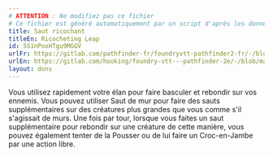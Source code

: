 ```yaml
---
# ATTENTION : Ne modifiez pas ce fichier
# Ce fichier est généré automatiquement par un script d'après les données du module Foundry VTT officiel et de sa traduction
title: Saut ricochant
titleEn: Ricocheting Leap
id: 5S1nPoxHTgu9MGGV
urlFr: https://gitlab.com/pathfinder-fr/foundryvtt-pathfinder2-fr/-/blob/master/data/feats/5S1nPoxHTgu9MGGV.htm
urlEn: https://gitlab.com/hooking/foundry-vtt---pathfinder-2e/-/blob/master/packs/data/feats.db/ricocheting-leap.json
layout: dons
---
```

Vous utilisez rapidement votre élan pour faire basculer et rebondir sur vos ennemis. Vous pouvez utiliser Saut de mur pour faire des sauts supplémentaires sur des créatures plus grandes que vous comme s'il s'agissait de murs. Une fois par tour, lorsque vous faites un saut supplémentaire pour rebondir sur une créature de cette manière, vous pouvez également tenter de la Pousser ou de lui faire un Croc-en-Jambe par une action libre.
